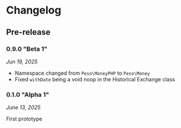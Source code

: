 # Changelog

## Pre-release

### 0.9.0 "Beta 1"

*Jun 19, 2025*

* Namespace changed from ``Peso\MoneyPHP`` to ``Peso\Money``
* Fixed ``withDate`` being a void noop in the Historical Exchange class

### 0.1.0 "Alpha 1"

*June 13, 2025*

First prototype
